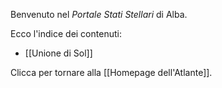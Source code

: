 Benvenuto nel *Portale Stati Stellari* di Alba.

Ecco l'indice dei contenuti:

- [[Unione di Sol]]

Clicca per tornare alla [[Homepage dell'Atlante]].